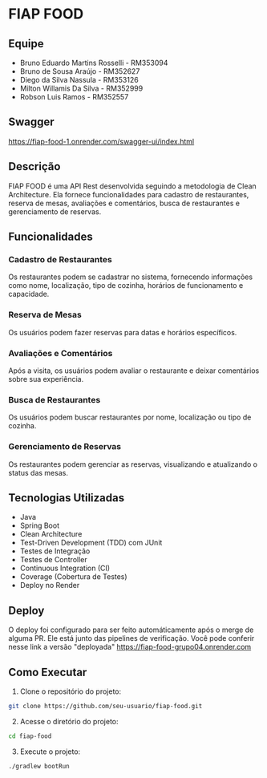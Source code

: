 # FIAP FOOD

## Equipe

- Bruno Eduardo Martins Rosselli - RM353094
- Bruno de Sousa Araújo - RM352627
- Diego da Silva Nassula - RM353126
- Milton Willamis Da Silva - RM352999
- Robson Luis Ramos - RM352557

## Swagger

https://fiap-food-1.onrender.com/swagger-ui/index.html

## Descrição

FIAP FOOD é uma API Rest desenvolvida seguindo a metodologia de Clean Architecture. Ela fornece funcionalidades para cadastro de restaurantes, reserva de mesas, avaliações e comentários, busca de restaurantes e gerenciamento de reservas.

## Funcionalidades

### Cadastro de Restaurantes

Os restaurantes podem se cadastrar no sistema, fornecendo informações como nome, localização, tipo de cozinha, horários de funcionamento e capacidade.

### Reserva de Mesas

Os usuários podem fazer reservas para datas e horários específicos.

### Avaliações e Comentários

Após a visita, os usuários podem avaliar o restaurante e deixar comentários sobre sua experiência.

### Busca de Restaurantes

Os usuários podem buscar restaurantes por nome, localização ou tipo de cozinha.

### Gerenciamento de Reservas

Os restaurantes podem gerenciar as reservas, visualizando e atualizando o status das mesas.

## Tecnologias Utilizadas

- Java
- Spring Boot
- Clean Architecture
- Test-Driven Development (TDD) com JUnit
- Testes de Integração
- Testes de Controller
- Continuous Integration (CI)
- Coverage (Cobertura de Testes)
- Deploy no Render

## Deploy

O deploy foi configurado para ser feito automáticamente após o merge de alguma PR.
Ele está junto das pipelines de verificação.
Você pode conferir nesse link a versão "deployada" https://fiap-food-grupo04.onrender.com

## Como Executar

1. Clone o repositório do projeto:

```bash
git clone https://github.com/seu-usuario/fiap-food.git
```

2. Acesse o diretório do projeto:

```bash
cd fiap-food
```
3. Execute o projeto:

```bash
./gradlew bootRun
```
